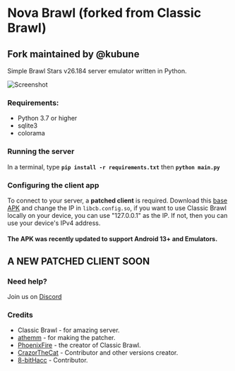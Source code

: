 # Nova Brawl (forked from Classic Brawl)

## Fork maintained by @kubune

Simple Brawl Stars v26.184 server emulator written in Python.

![Screenshot](screenshot.png) 

### Requirements:
- Python 3.7 or higher
- sqlite3
- colorama

### Running the server
In a terminal, type __`pip install -r requirements.txt`__ then __`python main.py`__

### Configuring the client app
To connect to your server, a **patched client** is required. 
Download this [base APK](https://mega.nz/file/zDQzDYyB#V7GkrTFQpTfhTk_gOroMfdps5VFl8Lnn-CBX-bbnjlw) and change the IP in `libcb.config.so`, if you want to use Classic Brawl locally on your device, you can use "127.0.0.1" as the IP. If not, then you can use your device's IPv4 address. 

#### The APK was recently updated to support Android 13+ and Emulators.

## A NEW PATCHED CLIENT SOON


### Need help?
Join us on [Discord](https://discord.gg/9rQPMTfJgt)

### Credits
- Classic Brawl - for amazing server.
- [athemm](https://github.com/athemm) - for making the patcher.
- [PhoenixFire](https://github.com/PhoenixFire6934) - the creator of Classic Brawl.
- [CrazorTheCat](https://github.com/CrazorTheCat) - Contributor and other versions creator.
- [8-bitHacc](https://github.com/8-bitHacc) - Contributor.

